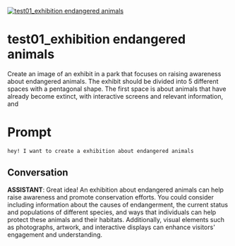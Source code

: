 
[![test01_exhibition endangered animals ](https://flow-prompt-covers.s3.us-west-1.amazonaws.com/icon/cute/cute_5.png)]()
# test01_exhibition endangered animals  
Create an image of an exhibit in a park that focuses on raising awareness about endangered animals. The exhibit should be divided into 5 different spaces with a pentagonal shape. The first space is about animals that have already become extinct, with interactive screens and relevant information, and

# Prompt

```
hey! I want to create a exhibition about endangered animals
```

## Conversation

**ASSISTANT**: Great idea! An exhibition about endangered animals can help raise awareness and promote conservation efforts. You could consider including information about the causes of endangerment, the current status and populations of different species, and ways that individuals can help protect these animals and their habitats. Additionally, visual elements such as photographs, artwork, and interactive displays can enhance visitors' engagement and understanding.



